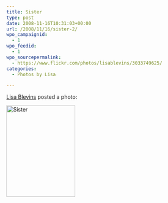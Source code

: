 ```yaml
---
title: Sister
type: post
date: 2008-11-16T10:31:03+00:00
url: /2008/11/16/sister-2/
wpo_campaignid:
  - 1
wpo_feedid:
  - 1
wpo_sourcepermalink:
  - https://www.flickr.com/photos/lisablevins/3033749625/
categories:
  - Photos by Lisa

---
```

[Lisa Blevins][1] posted a photo:

[<img src="/wp-o-matic/cache/e5778b0d87_3033749625-f938c276fb-m.jpg" width="180" height="240" alt="Sister" />][2]

 [1]: https://www.flickr.com/people/lisablevins/
 [2]: https://www.flickr.com/photos/lisablevins/3033749625/ "Sister"